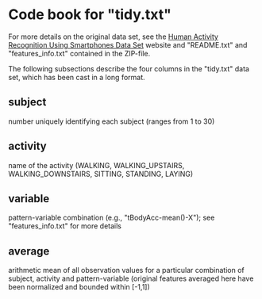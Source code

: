 # Code book for "tidy.txt"

For more details on the original data set, see the
[Human Activity Recognition Using Smartphones Data Set][HAR-UCI] website and
"README.txt" and "features_info.txt" contained in the ZIP-file.

The following subsections describe the four columns in the "tidy.txt" data set, 
which has been cast in a long format.


## subject
number uniquely identifying each subject (ranges from 1 to 30)

## activity
name of the activity (WALKING, WALKING_UPSTAIRS, WALKING_DOWNSTAIRS, 
SITTING, STANDING, LAYING)

## variable
pattern-variable combination (e.g., "tBodyAcc-mean()-X");
see "features_info.txt" for more details

## average
arithmetic mean of all observation values for a particular combination
of subject, activity and pattern-variable (original features 
averaged here have been normalized and bounded within [-1,1])


[HAR-UCI]: http://archive.ics.uci.edu/ml/datasets/Human+Activity+Recognition+Using+Smartphones